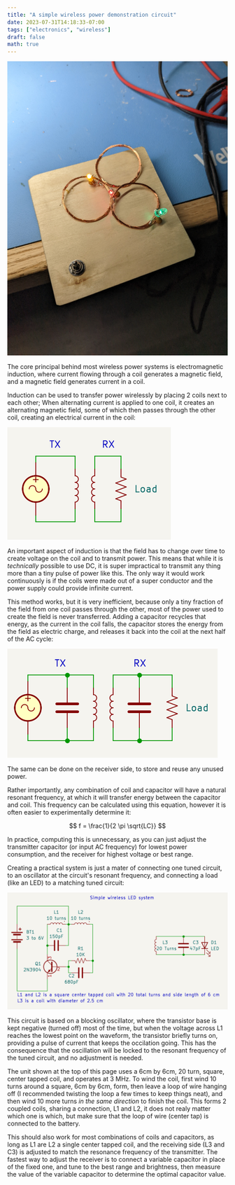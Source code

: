 ```yaml
---
title: "A simple wireless power demonstration circuit"
date: 2023-07-31T14:18:33-07:00
tags: ["electronics", "wireless"]
draft: false
math: true
---
```


![The circuit running off 5 volts driving a red, yellow and (blueish) green LED.](result.jpg)

The core principal behind most wireless power systems is electromagnetic induction, where current flowing through a coil generates a magnetic field, and a magnetic field generates current in a coil.

Induction can be used to transfer power wirelessly by placing 2 coils next to each other; 
When alternating current is applied to one coil, it creates an alternating magnetic field, some of which then passes through the other coil, creating an electrical current in the coil:

![A diagram showing 2 nearby inductor, one connected to a AC power supply and another](principle.png)

An important aspect of induction is that the field has to change over time to create voltage on the coil and to transmit power.
This means that while it is *technically* possible to use DC, it is super impractical to transmit any thing more than a tiny pulse of power like this. 
The only way it would work continuously is if the coils were made out of a super conductor and the power supply could provide infinite current.

This method works, but it is very inefficient, because only a tiny fraction of the field from one coil passes through the other, most of the power used to create the field is never transferred.
Adding a capacitor recycles that energy, as the current in the coil falls, the capacitor stores the energy from the field as electric charge, and releases it back into the coil at the next half of the AC cycle:

![The same circuit, but with capacitors in parallel with both inductors.](resonance.png)

The same can be done on the receiver side, to store and reuse any unused power. 

Rather importantly, any combination of coil and capacitor will have a natural resonant frequency, at which it will transfer energy between the capacitor and coil.
This frequency can be calculated using this equation, however it is often easier to experimentally determine it:

$$ f = \frac{1}{2 \pi \sqrt{LC}} $$

In practice, computing this is unnecessary, as you can just adjust the transmitter capacitor (or input AC frequency) for lowest power consumption, and the receiver for highest voltage or best range.

Creating a practical system is just a mater of connecting one tuned circuit, to an oscillator at the circuit's resonant frequency, and connecting a load (like an LED) to a matching tuned circuit:

![An oscillator driving a resonant tank circuit, with an other resonant circuit as a receiver](practical.png)

This circuit is based on a blocking oscillator, where the transistor base is kept negative (turned off) most of the time, but when the voltage across L1 reaches the lowest point on the waveform, the transistor briefly turns on, providing a pulse of current that keeps the occilation going.
This has the consequence that the oscillation will be locked to the resonant frequency of the tuned circuit, and no adjustment is needed.

The unit shown at the top of this page uses a 6cm by 6cm, 20 turn, square, center tapped coil, and operates at 3 MHz.
To wind the coil, first wind 10 turns around a square, 6cm by 6cm, form, then leave a loop of wire hanging off (I recommended twisting the loop a few times to keep things neat), and then wind 10 more turns *in the same direction* to finish the coil.
This forms 2 coupled coils, sharing a connection, L1 and L2, it does not realy matter which one is which, but make sure that the loop of wire (center tap) is connected to the battery.

This should also work for most combinations of coils and capacitors, as long as L1 are L2 a single center tapped coil, and the receiving side (L3 and C3) is adjusted to match the resonance frequency of the transmitter.
The fastest way to adjust the receiver is to connect a variable capacitor in place of the fixed one, and tune to the best range and brightness, then measure the value of the variable capacitor to determine the optimal capacitor value.
